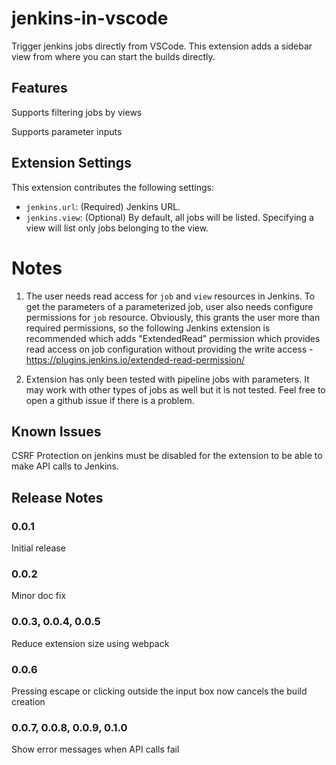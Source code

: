 # jenkins-in-vscode

Trigger jenkins jobs directly from VSCode. This extension adds a sidebar view from where you can start the
builds directly.

## Features

Supports filtering jobs by views

Supports parameter inputs

## Extension Settings

This extension contributes the following settings:

* `jenkins.url`: (Required) Jenkins URL.
* `jenkins.view`: (Optional) By default, all jobs will be listed. Specifying a view will list only jobs belonging to the view.


# Notes

1) The user needs read access for `job` and `view` resources in Jenkins. To get the
parameters of a parameterized job, user also needs configure permissions for `job`
resource. Obviously, this grants the user more than required permissions,
so the following Jenkins extension is recommended which adds "ExtendedRead"
permission which provides read access on job configuration without providing
the write access - https://plugins.jenkins.io/extended-read-permission/

2) Extension has only been tested with pipeline jobs with parameters. It may work with other types of jobs as well but it is not tested.
Feel free to open a github issue if there is a problem.

## Known Issues

CSRF Protection on jenkins must be disabled for the extension to be able to make API calls to Jenkins.

## Release Notes

### 0.0.1

Initial release


### 0.0.2

Minor doc fix

### 0.0.3, 0.0.4, 0.0.5

Reduce extension size using webpack

### 0.0.6

Pressing escape or clicking outside the input box now cancels the build creation

### 0.0.7, 0.0.8, 0.0.9, 0.1.0

Show error messages when API calls fail